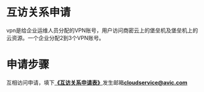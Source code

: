 # 互访关系申请

vpn是给企业运维人员分配的VPN账号，用户访问商密云上的堡垒机及堡垒机上的云资源。一个企业分配2到3个VPN账号。

# 申请步骤

互相访问申请，填下[**《互访关系申请表》**](/assets/xxxx系统-商网专有云-应用部署网络资源调研表-V3.2.xlsx)发生邮箱**cloudservice@avic.com**



